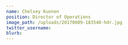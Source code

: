 ```yaml
---
name: Chelsey Kuonen
position: Director of Operations
image_path: /uploads/20170609-183540-hdr.jpg
twitter_username:
blurb:
---
```

